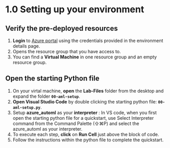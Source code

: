 # 1.0 Setting up your environment
## Verify the pre-deployed resources
1. **Login** to [Azure portal](https://portal.azure.com) using the credentials provided in the environment details page.
2. Opens the resource group that you have access to.
3. You can find a **Virtual Machine** in one resource group and an empty resource group.

## Open the starting Python file

1. On your virtal machine, **open** the **Lab-Files** folder from the desktop and expand the folder **`00-aml-setup`**.
2. **Open Visual Studio Code** by double clicking the starting python file: **`00-aml-setup.py`**.
3. Setup **azure_automl** as your **interpreter** : In VS code, when you first open the starting python file for a quickstart, use Select Interpreter command from the Command Palette (⇧⌘P) and select the azure_automl as your interpreter.
4. To execute each step, **click** on **Run Cell** just above the block of code.
5. Follow the instructions within the python file to complete the quickstart.
